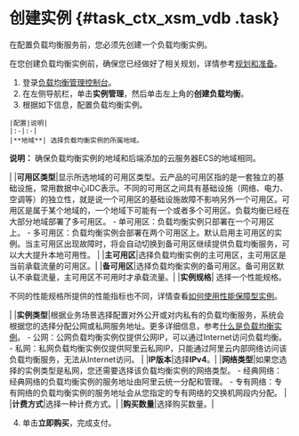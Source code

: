 # 创建实例 {#task_ctx_xsm_vdb .task}

在配置负载均衡服务前，您必须先创建一个负载均衡实例。

在您创建负载均衡实例前，确保您已经做好了相关规划，详情参考[规划和准备](../../../../intl.zh-CN/快速入门（旧版，即将下线）_废弃/规划和准备.md#)。

1.   登录[负载均衡管理控制台](https://slbnew.console.aliyun.com/#/list/cn-hangzhou)。 
2.  在左侧导航栏，单击**实例管理**，然后单击左上角的**创建负载均衡**。 
3.   根据如下信息，配置负载均衡实例。 

    |配置|说明|
    |:-|:-|
    |**地域**| 选择负载均衡实例的所属地域。

 **说明：** 确保负载均衡实例的地域和后端添加的云服务器ECS的地域相同。

 |
    |**可用区类型**|显示所选地域的可用区类型。云产品的可用区指的是一套独立的基础设施，常用数据中心IDC表示。不同的可用区之间具有基础设施（网络、电力、空调等）的独立性，就是说一个可用区的基础设施故障不影响另外一个可用区。可用区是属于某个地域的，一个地域下可能有一个或者多个可用区。负载均衡已经在大部分地域部署了多可用区。    -   单可用区：负载均衡实例只部署在一个可用区上。
    -   多可用区：负载均衡实例会部署在两个可用区上。默认启用主可用区的实例。当主可用区出现故障时，将会自动切换到备可用区继续提供负载均衡服务，可以大大提升本地可用性。
|
    |**主可用区**|选择负载均衡实例的主可用区，主可用区是当前承载流量的可用区。|
    |**备可用区**|选择负载均衡实例的备可用区。备可用区默认不承载流量，主可用区不可用时才承载流量。|
    |**实例规格**| 选择一个性能规格。

 不同的性能规格所提供的性能指标也不同，详情查看[如何使用性能保障型实例](../../../../intl.zh-CN/扩展阅读/常见问题/如何使用负载均衡性能保障型实例？.md#)。

 |
    |**实例类型**|根据业务场景选择配置对外公开或对内私有的负载均衡服务，系统会根据您的选择分配公网或私网服务地址。更多详细信息，参考[什么是负载均衡实例](intl.zh-CN/历史文档/用户指南（旧版控制台）/负载均衡实例/什么是负载均衡实例.md#)。    -   公网：公网负载均衡实例仅提供公网IP，可以通过Internet访问负载均衡。
    -   私网：私网负载均衡实例仅提供阿里云私网IP，只能通过阿里云内部网络访问该负载均衡服务，无法从Internet访问。
|
    |**IP版本**|选择**IPv4**。|
    |**网络类型**|如果您选择的实例类型是私网，您还需要选择该负载均衡实例的网络类型。    -   经典网络：经典网络的负载均衡实例的服务地址由阿里云统一分配和管理。
    -   专有网络：专有网络的负载均衡实例的服务地址会从您指定的专有网络的交换机网段内分配。
|
    |**计费方式**|选择一种计费方式。|
    |**购买数量**|选择购买数量。|

4.  单击**立即购买**，完成支付。 

